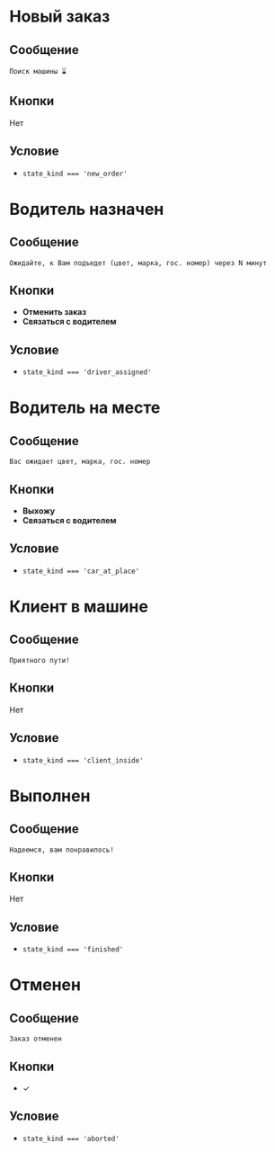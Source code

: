 Новый заказ
===========

## Сообщение
```
Поиск машины ⌛
```

## Кнопки
Нет

## Условие
- `state_kind === 'new_order'`

Водитель назначен
=================

## Сообщение
```
Ожидайте, к Вам подъедет (цвет, марка, гос. номер) через N минут
```

## Кнопки
- **Отменить заказ**
- **Связаться с водителем**

## Условие
- `state_kind === 'driver_assigned'`

Водитель на месте
=================

## Сообщение
```
Вас ожидает цвет, марка, гос. номер
```

## Кнопки
- **Выхожу**
- **Связаться с водителем**

## Условие
- `state_kind === 'car_at_place'`

Клиент в машине
=================

## Сообщение
```
Приятного пути!
```

## Кнопки
Нет

## Условие
- `state_kind === 'client_inside'`

Выполнен
=================

## Сообщение
```
Надеемся, вам понравилось!
```

## Кнопки
Нет

## Условие
- `state_kind === 'finished'`

Отменен
=================

## Сообщение
```
Заказ отменен
```

## Кнопки
- ✓

## Условие
- `state_kind === 'aborted'`

